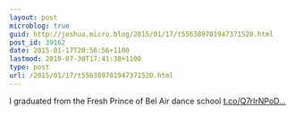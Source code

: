 ```yaml
---
layout: post
microblog: true
guid: http://joshua.micro.blog/2015/01/17/t556389701947371520.html
post_id: 39162
date: 2015-01-17T20:56:56+1100
lastmod: 2019-07-30T17:41:38+1100
type: post
url: /2015/01/17/t556389701947371520.html
---
```

I graduated from the Fresh Prince of Bel Air dance school [t.co/Q7rlrNPoD...](https://t.co/Q7rlrNPoDp)
